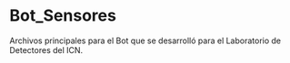 # Bot_Sensores

Archivos principales para el Bot que se desarrolló para el Laboratorio de Detectores del ICN.
